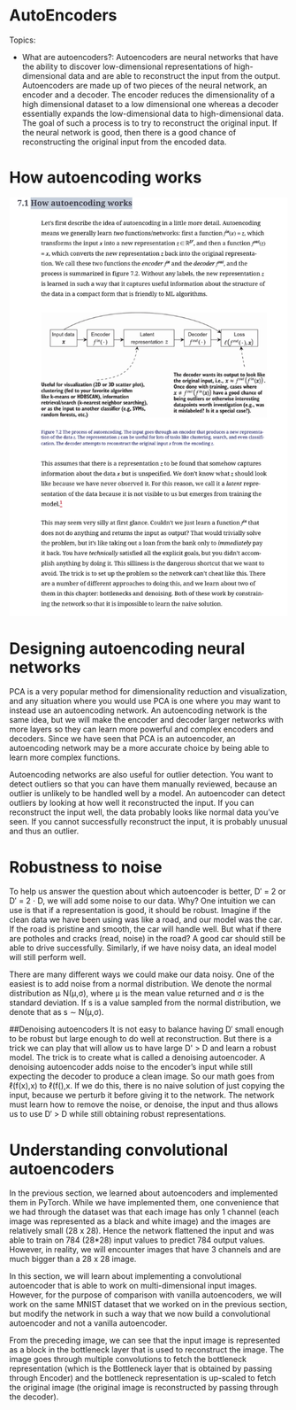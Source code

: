 # AutoEncoders

Topics:
- What are autoencoders?:  Autoencoders are neural networks that have the ability to discover low-dimensional representations of high-dimensional data and are able to reconstruct the input from the output. Autoencoders are made up of two pieces of the neural network, an encoder and a decoder. The encoder reduces the dimensionality of a high dimensional dataset to a low dimensional one whereas a decoder essentially expands the low-dimensional data to high-dimensional data. The goal of such a process is to try to reconstruct the original input. If the neural network is good, then there is a good chance of reconstructing the original input from the encoded data. 

# How autoencoding works
![12](https://github.com/andysingal/AutoEncoders/blob/main/images/Screenshot%202023-06-06%20at%2011.22.33%20AM.png)

# Designing autoencoding neural networks
PCA is a very popular method for dimensionality reduction and visualization, and any situation where you would use PCA is one where you may want to instead use an autoencoding network. An autoencoding network is the same idea, but we will make the encoder and decoder larger networks with more layers so they can learn more powerful and complex encoders and decoders. Since we have seen that PCA is an autoencoder, an autoencoding network may be a more accurate choice by being able to learn more complex functions.

Autoencoding networks are also useful for outlier detection. You want to detect outliers so that you can have them manually reviewed, because an outlier is unlikely to be handled well by a model. An autoencoder can detect outliers by looking at how well it reconstructed the input. If you can reconstruct the input well, the data probably looks like normal data you’ve seen. If you cannot successfully reconstruct the input, it is probably unusual and thus an outlier.

# Robustness to noise
To help us answer the question about which autoencoder is better, D′ = 2 or D′ = 2 ⋅ D, we will add some noise to our data. Why? One intuition we can use is that if a representation is good, it should be robust. Imagine if the clean data we have been using was like a road, and our model was the car. If the road is pristine and smooth, the car will handle well. But what if there are potholes and cracks (read, noise) in the road? A good car should still be able to drive successfully. Similarly, if we have noisy data, an ideal model will still perform well.

There are many different ways we could make our data noisy. One of the easiest is to add noise from a normal distribution. We denote the normal distribution as N(μ,σ), where μ is the mean value returned and σ is the standard deviation. If s is a value sampled from the normal distribution, we denote that as s ∼ N(μ,σ).

##Denoising autoencoders
It is not easy to balance having D′ small enough to be robust but large enough to do well at reconstruction. But there is a trick we can play that will allow us to have large D' > D and learn a robust model. The trick is to create what is called a denoising autoencoder. A denoising autoencoder adds noise to the encoder’s input while still expecting the decoder to produce a clean image. So our math goes from ℓ(f(x),x) to ℓ(f(),x. If we do this, there is no naive solution of just copying the input, because we perturb it before giving it to the network. The network must learn how to remove the noise, or denoise, the input and thus allows us to use D′ > D while still obtaining robust representations.

# Understanding convolutional autoencoders
In the previous section, we learned about autoencoders and implemented them in PyTorch. While we have implemented them, one convenience that we had through the dataset was that each image has only 1 channel (each image was represented as a black and white image) and the images are relatively small (28 x 28). Hence the network flattened the input and was able to train on 784 (28*28) input values to predict 784 output values. However, in reality, we will encounter images that have 3 channels and are much bigger than a 28 x 28 image.

In this section, we will learn about implementing a convolutional autoencoder that is able to work on multi-dimensional input images. However, for the purpose of comparison with vanilla autoencoders, we will work on the same MNIST dataset that we worked on in the previous section, but modify the network in such a way that we now build a convolutional autoencoder and not a vanilla autoencoder.

From the preceding image, we can see that the input image is represented as a block in the bottleneck layer that is used to reconstruct the image. The image goes through multiple convolutions to fetch the bottleneck representation (which is the Bottleneck layer that is obtained by passing through Encoder) and the bottleneck representation is up-scaled to fetch the original image (the original image is reconstructed by passing through the decoder).
